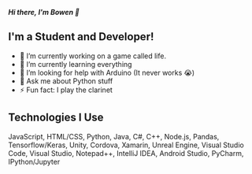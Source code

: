 ***Hi there, I'm Bowen 👋***

## I'm a Student and Developer!
- 🔭 I’m currently working on a game called life.
- 🌱 I’m currently learning everything
- 🤔 I’m looking for help with Arduino (It never works 😭)
- 💬 Ask me about Python stuff
- ⚡ Fun fact: I play the clarinet

## Technologies I Use
JavaScript, HTML/CSS, Python, Java, C#, C++, Node.js, Pandas, Tensorflow/Keras, Unity, Cordova, Xamarin, Unreal Engine, Visual Studio Code, Visual Studio, Notepad++, IntelliJ IDEA, Android Studio, PyCharm, IPython/Jupyter
